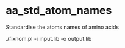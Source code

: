 # aa_std_atom_names
Standardise the atoms names of amino acids

./fixnom.pl -i input.lib -o output.lib

